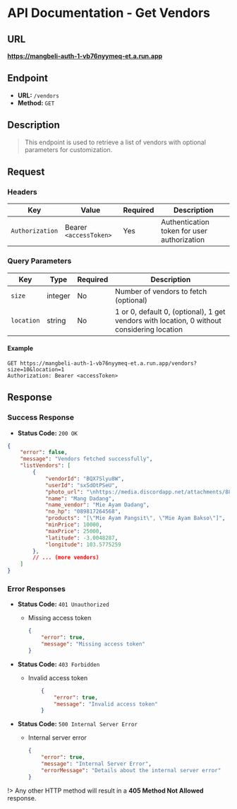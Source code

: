 # **API Documentation - Get Vendors**

## URL

**https://mangbeli-auth-1-vb76nyymeq-et.a.run.app**

## Endpoint

- **URL:** `/vendors`
- **Method:** `GET`

## Description

> This endpoint is used to retrieve a list of vendors with optional parameters for customization.

## Request

### Headers

| Key            | Value                  | Required | Description                                |
| -------------- | ---------------------- | -------- | ------------------------------------------ |
| `Authorization`| Bearer `<accessToken>` | Yes      | Authentication token for user authorization|

### Query Parameters

| Key           | Type    | Required | Description                               |
| ------------- | ------- | -------- | ----------------------------------------- |
| `size`        | integer | No       | Number of vendors to fetch (optional)     |
| `location`    | string  | No       | 1 or 0, default 0, (optional), 1 get vendors with location, 0 without considering location |

#### Example
```http
GET https://mangbeli-auth-1-vb76nyymeq-et.a.run.app/vendors?size=10&location=1
Authorization: Bearer <accessToken>
```

## Response

### Success Response

- **Status Code:** `200 OK`
```json
{
    "error": false,
    "message": "Vendors fetched successfully",
    "listVendors": [
        {
            "vendorId": "BQX7Slyu8W",
            "userId": "sxSdOtPSeU",
            "photo_url": "\nhttps://media.discordapp.net/attachments/880802395414736916/1180103125491789875/7c3613dba5171cb6027c67835dd3b9d4-r.png",
            "name": "Mang Dadang",
            "name_vendor": "Mie Ayam Dadang",
            "no_hp": "089817264568",
            "products": "[\"Mie Ayam Pangsit\", \"Mie Ayam Bakso\"]",
            "minPrice": 10000,
            "maxPrice": 25000,
            "latitude": -3.0048287,
            "longitude": 103.5775259
        },
        // ... (more vendors)
    ]
}
```

### Error Responses

- **Status Code:** `401 Unauthorized`
    - Missing access token
        ```json
        {
            "error": true,
            "message": "Missing access token"
        }
        ```

- **Status Code:** `403 Forbidden`
    - Invalid access token
        ```json
            {
                "error": true,
                "message": "Invalid access token"
            }
        ```

- **Status Code:** `500 Internal Server Error`
    - Internal server error
        ```json
        {
            "error": true,
            "message": "Internal Server Error",
            "errorMessage": "Details about the internal server error"
        }
        ```

!> Any other HTTP method will result in a **405 Method Not Allowed** response.
